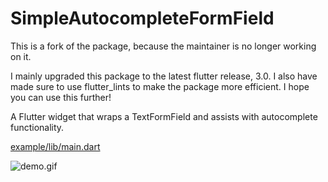 # SimpleAutocompleteFormField

This is a fork of the package, because the maintainer is no longer working on it.

I mainly upgraded this package to the latest flutter release, 3.0.
I also have made sure to use flutter_lints to make the package more efficient.
I hope you can use this further!

A Flutter widget that wraps a TextFormField and assists with autocomplete functionality.

[example/lib/main.dart](example/lib/main.dart)

![demo.gif](demo.gif)